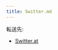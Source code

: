 ```yaml
---
title: Switter.md
---
```

<div>

転送先:

-   [Switter.at](/Switter.at "Switter.at")

</div>

<div>

</div>
